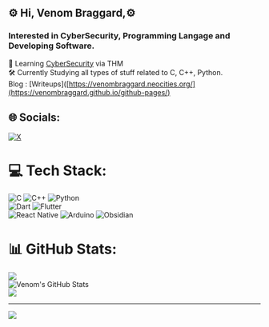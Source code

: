 <!-- Vbraggard -->

## ⚙️ Hi, Venom Braggard,⚙️
### Interested in CyberSecurity, Programming Langage and Developing Software.

🛜​ Learning [CyberSecurity](https://tryhackme.com/r/p/venombraggard) via THM </br>
🛠️​ Currently Studying all types of stuff related to C, C++, Python. </br>
Blog : [Writeups]([https://venombraggard.neocities.org/](https://venombraggard.github.io/github-pages/) </br>


## 🌐 Socials:
[![X](https://img.shields.io/badge/X-black.svg?logo=X&logoColor=white)](https://x.com/VBraggard)

# 💻 Tech Stack:
![C](https://img.shields.io/badge/c-%2300599C.svg?style=for-the-badge&logo=c&logoColor=white) ![C++](https://img.shields.io/badge/c++-%2300599C.svg?style=for-the-badge&logo=c%2B%2B&logoColor=white) ![Python](https://img.shields.io/badge/python-3670A0?style=for-the-badge&logo=python&logoColor=ffdd54)</br>
![Dart](https://img.shields.io/badge/dart-%230175C2.svg?style=for-the-badge&logo=dart&logoColor=white) ![Flutter](https://img.shields.io/badge/Flutter-%2302569B.svg?style=for-the-badge&logo=Flutter&logoColor=white) </br>
![React Native](https://img.shields.io/badge/react_native-%2320232a.svg?style=for-the-badge&logo=react&logoColor=%2361DAFB) 
![Arduino](https://img.shields.io/badge/-Arduino-00979D?style=for-the-badge&logo=Arduino&logoColor=white)
![Obsidian](https://img.shields.io/badge/Obsidian-%23483699.svg?style=for-the-badge&logo=obsidian&logoColor=white)
# 📊 GitHub Stats:
![](https://github-readme-streak-stats.herokuapp.com/?user=venombraggard&theme=dark&hide_border=false)<br/>
![Venom's GitHub Stats](https://github-readme-stats.vercel.app/api?username=venombraggard&show_icons=true&theme=holi) </br>
![](https://github-readme-stats.vercel.app/api/top-langs/?username=venombraggard&theme=dark&hide_border=false&include_all_commits=false&count_private=false&layout=compact)

---
[![](https://visitcount.itsvg.in/api?id=venombraggard&icon=0&color=0)](https://visitcount.itsvg.in)

<!-- Proudly created with GPRM ( https://gprm.itsvg.in ) -->


